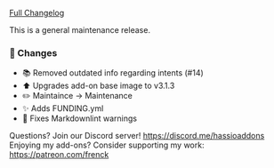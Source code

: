 [Full Changelog][changelog]

This is a general maintenance release.

### :hammer: Changes

- :books: Removed outdated info regarding intents (#14)
- :arrow_up: Upgrades add-on base image to v3.1.3
- :pencil2: Maintaince -> Maintenance
- :sparkles: Adds FUNDING.yml
- :shirt: Fixes Markdownlint warnings

[changelog]: https://github.com/hassio-addons/addon-adb/compare/v0.4.1...v0.5.0

Questions? Join our Discord server! https://discord.me/hassioaddons
Enjoying my add-ons? Consider supporting my work: https://patreon.com/frenck